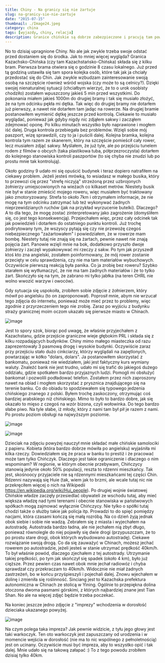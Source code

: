 ```yaml
---
title: Chiny - Na granicy się nie żartuje
slug: na-granicy-sie-nie-zartuje
date: "2015-07-15"
thumbnail: ./Image24.jpeg
category: china
tags: [wyjazdy, chiny, relacja]
description: Granice chińskie są dobrze zabezpieczone i pracują tam poważni ludzie, tak przynajmniej można sądzić na pierwszy rzut oka.
---
```


No to dzisiaj upragnione Chiny. No ale jak zwykle trzeba swoje odstać przed dostaniem się do środka. Jak to mniej więcej wygląda? Granica Kazachsko-Chińska (czy tam Kazachstańsko-Chińska) składa się z kilku bram. Pierwsza brama otwiera się o godzinie 8 czasu lokalnego. Już przed tą godziną ustawiła się tam spora kolejka osób, które tak jak ja chciały przedostać się do Chin. Jak zwykle wzbudzam zainteresowanie swoją osobą na szczęście również wśród wojska (czy może to są celnicy?). Dzięki swojej nienaturalnej sytuacji (chciałbym wierzyć, że to o urok osobisty chodziło) zostałem wpuszczony jakieś 5 min przed wszystkimi. Do pokonania miałem jakieś 1000m do drugiej bramy i tak się musiało złożyć, że na tym odcinku pękła mi dętka. Tak więc do drugiej bramy nie dotarłem już pierwszy, a nawet nie dotarłem tam jadąc na rowerze. Na drugiej bramie postanowiłem wymienić dętkę jeszcze przed kontrolą. Ciekawie to musiało wyglądać, ponieważ jak gdyby nigdy nic zdjąłem sakwy i zacząłem zdejmować oponę. Po kilku minutach wszystko było naprawione i mogłem iść dalej. Druga kontrola przebiegała bez problemów. Wzięli sobie mój paszport, wizę sprawdzili, czy to ja i puścili dalej. Kolejna bramka, kolejna kontrola tym razem ze skanerem, który na szczęście pomieścił cały rower, lecz musiałem zdjąć sakwy. Myślałem, że już tyle, ale po przejściu tunelem rodem z filmów o obcych (taka plastikowa tuba, półprzezroczysta) dotarłem do kolejnego stanowiska kontroli paszportów (to się chyba nie znudzi lub po prostu mnie tak kontrolują). 

Około godziny 9 udało mi się opuścić budynek i teraz dopiero natrafiłem na ciekawy problem. Jeżeli jesteś mrówką, to wsiadasz w małego busika, który to przewozi cię przez "strefę niczyją" strzeżoną przez uzbrojonych żołnierzy umiejscowionych na wieżach co kilkaset metrów. Niestety busik nie był w stanie zmieścić mojego roweru, więc musiałem być traktowany jako zmotoryzowany. Strefa to około 7km i otrzymałem informacje, że nie mogę na tym odcinku zatrzymać lub też wykonywać żadnych nieprzewidzianych ruchów (jak na przykład wyrzucenie butelki). Dlaczego? A to dla tego, że mogę zostać zinterpretowany jako zagrożenie (domyśliłem się, co jest tego konsekwencją). Przejechałem więc, przez cały odcinek tak jak powiedzieli i dotarłem do ostatniego punktu kontroli. Już trochę podirytowany tym, że wszyscy pytają się czy nie przewożę czegoś niebezpiecznego "zażartowałem" i powiedziałem, że w rowerze mam bombę. Niestety tutaj nie znają się na żartach, pewnie nawet nie znają pojęcia żart. Panowie wzięli mnie na bok, dodatkowo przyszło dwoje żołnierzy i zaczęli wypakowywać mi rzeczy z sakw. Po tym jak przyszedł ktoś kto zna angielski, zostałem poinformowany, że mój rower zostanie przecięty w celu sprawdzenia, czy nie ma tam materiałów wybuchowych. Oczywiście pierwszą reakcją była panika. Co ja zrobię bez roweru? Szybko starałem się wytłumaczyć, że nie ma tam żadnych materiałów i że to tylko żart. Skończyło się na tym, że zabrano mi tylko jabłka (na teren CHRL nie wolno wwozić warzyw i owoców).

Gdy sytuacja się uspokoiła, zrobiłem sobie zdjęcie z żołnierzem, który mówił po angielsku (to on zaproponował). Poprosił mnie, abym nie wrzucał tego zdjęcia do internetu, ponieważ może mieć przez to problemy, więc zgodnie z przyrzeczeniem tego nie zrobię. Zaraz po wyjściu z budynku straży granicznej moim oczom ukazało się pierwsze miasto w Chinach.

![image](./Image25.jpeg)


Jest to spory szok, biorąc pod uwagę, że właśnie przyjechałem z Kazachstanu, gdzie przejście graniczne wieje głębokim PRL i składa się z kilku rozpadających budynków. Chiny mimo małego miasteczka od razu zaprezentowały 3 pasmową drogę i wysokie budynki. Oczywiście zaraz przy przejściu stało dużo cinkciarzy, którzy wyglądali na zapętlonych, powtarzając w kółko "dolars, dolars". Ja postanowiłem skorzystać z bankomatu, ponieważ nie wiedziałem, jaki jest faktyczny kurs wymiany waluty. Znaleźć bank nie jest trudno, udało mi się trafić do jakiegoś dużego oddziału, gdzie spotkałem bardzo przyjaznych ludzi. Pomogli mi obsłużyć bankomat i pozwolili podładować telefon. Zostałem przez nich zaproszony nawet na obiad i mogłem skorzystać z prysznica znajdującego się na terenie banku. Co do obiadu to spodziewałem się typowego jedzenia chińskiego znanego z polski. Byłem trochę zaskoczony, otrzymując coś bardziej arabskiego niż chińskiego. Mimo to było to bardzo dobre, jak się okazało to mięso z czegoś na wzór bizona, czyli wołowinka. Do tego bardzo słabe piwo. Na tyle słabe, iż młody, który z nami tam był pił je razem z nami. Po prostu poziom obsługi na najwyższym poziomie.


![image](./Image26.jpeg)

![image](./Image24.jpeg)


Dzieciak na zdjęciu powyżej nauczył mnie składać małe chińskie samolociki z papieru. Kobieta (która bardzo dobrze mówiła po angielsku) wyjaśniła mi kilka rzeczy. Dowiedziałem się że praca w banku to prestiż i że pracować może tam tylko Chińczyk. Dlaczego jest takie ograniczenie i dlaczego o nim wspominam? W regionie, w którym obecnie przebywam, Chińczycy stanowią jedynie około 50% populacji, reszta to rdzenni mieszkańcy. Tak jest, skośnoocy przyjaciele nie są rdzennymi mieszkańcami tej części Chin. Rdzenni nazywają się Huie (tak, wiem jak to brzmi, ale wcale tutaj nic nie przekręciłem więcej o nich na Wikipedii https://en.wikipedia.org/wiki/Hui_people). Po drugiej wojnie światowej Chińskie władze zaczęły przesiedlać obywateli ze wschodu tutaj, aby mieć większa władzę nad tymi terenami i obecnie stanowiska w państwowych spółkach mogą zajmować wyłącznie Chińczycy. Nie tylko o spółki tutaj chodzi także o służby takie jak policja itp. Prowadzi to do spięć pomiędzy nacjami, która czasami kończą się małą rozróbą. Na co dzień żyją jednak obok siebie i sobie nie wadzą. Zebrałem się z miasta i wyjechałem na autostradę. Autostrada bardzo ładna, ale nie jechałem nią zbyt długo, ponieważ równolegle do niej pojawiły się dwie drogi (przypuszczam, że to po prostu stare drogi, obok których wybudowano autostradę). Ciekawe rozwiązanie swoją drogą. Co da się zauważyć w Chinach, możesz jechać rowerem po autostradzie, jeżeli jesteś w stanie utrzymać prędkość 40km/h. To był właśnie powód, dlaczego zjechałem z tej autostrady. Utrzymanie takiej prędkości, po tym jak skończył się spadek (około 4 km), było już cięższe. Przez pewien czas nawet obok mnie jechał radiowóz i chyba sprawdzał czy przekraczam to 40km/h. Widocznie nie miał żadnych zastrzeżeń, bo w końcu przyśpieszyli i pojechali dalej. Znowu wjechałem w dolinę i zmieniła się roślinność. Sinciang jest to Kazachska prefektura autonomiczna w Chinach ze stolicą w Yining. Ogólnie to przepiękna dolina otoczona dwoma pasmami górskimi, z których najbardziej znane jest Tian Shan. No ale na więcej zdjęć będzie trzeba poczekać.

Na koniec jeszcze jedno zdjęcie z "imprezy" wchodzenia w dorosłość dzieciaka ukazanego powyżej.

![image](./Image27.jpeg)

Na czym polega taka impreza? Jak pewnie widzicie, z tyłu jego głowy jest taki warkoczyk. Ten oto warkoczyk jest zapuszczany od urodzenia i w momencie wejścia w dorosłość (nie ma to nic wspólnego z pełnoletnością) jest on ucinany. Oczywiście musi być impreza, aby to wszystko opić i tak dalej. Mnie udało się na takową załapać :) To z tego powodu zrobiłem dzisiaj tylko 40km.